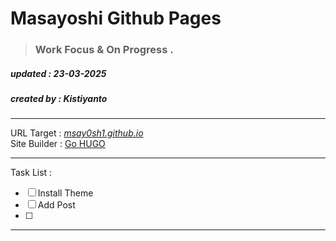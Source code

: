 # Masayoshi Github Pages

> ### Work Focus & On Progress .

##### _updated : 23-03-2025_ </br>
##### _created by : Kistiyanto_

****

URL Target : [_msay0sh1.github.io_](http://msay0sh1.github.io) </br>
Site Builder : [Go HUGO](https://gohugo.io/)

---

Task List :
- [ ] Install Theme
- [ ] Add Post
- [ ] 

---






